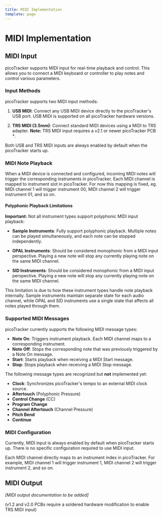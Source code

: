 ```yaml
---
title: MIDI Implementation
template: page
---
```


# MIDI Implementation

## MIDI Input

picoTracker supports MIDI input for real-time playback and control. This allows you to connect a MIDI keyboard or controller to play notes and control various parameters.

### Input Methods

picoTracker supports two MIDI input methods:

1. **USB MIDI**: Connect any USB MIDI device directly to the picoTracker's USB port. USB MIDI is supported on all picoTracker hardware versions.

2. **TRS MIDI (3.5mm)**: Connect standard MIDI devices using a MIDI to TRS adapter. **Note:** TRS MIDI input requires a v2.1 or newer picoTracker PCB _*_.

Both USB and TRS MIDI inputs are always enabled by default when the picoTracker starts up.

### MIDI Note Playback

When a MIDI device is connected and configured, incoming MIDI notes will trigger the corresponding instruments in picoTracker. Each MIDI channel is mapped to instrument slot in picoTracker. For now this mapping is fixed, eg. MIDI channel 1 will trigger instrument 00, MIDI channel 2 will trigger instrument 01, and so on.

#### Polyphonic Playback Limitations

**Important:** Not all instrument types support polyphonic MIDI input playback:

- **Sample Instruments**: Fully support polyphonic playback. Multiple notes can be played simultaneously, and each note can be stopped independently.

- **OPAL Instruments**: Should be considered monophonic from a MIDI input perspective. Playing a new note will stop any currently playing note on the same MIDI channel.

- **SID Instruments**: Should be considered monophonic from a MIDI input perspective. Playing a new note will stop any currently playing note on the same MIDI channel.

This limitation is due to how these instrument types handle note playback internally. Sample instruments maintain separate state for each audio channel, while OPAL and SID instruments use a single state that affects all notes played through them.

### Supported MIDI Messages

picoTracker currently supports the following MIDI message types:

- **Note On**: Triggers instrument playback. Each MIDI channel maps to a corresponding instrument.
- **Note Off**: Stops the corresponding note that was previously triggered by a Note On message.
- **Start**: Starts playback when receiving a MIDI Start message.
- **Stop**: Stops playback when receiving a MIDI Stop message.

The following message types are recognized but **not** implemented yet:

- **Clock**: Synchronizes picoTracker's tempo to an external MIDI clock source.
- **Aftertouch** (Polyphonic Pressure)
- **Control Change** (CC)
- **Program Change**
- **Channel Aftertouch** (Channel Pressure)
- **Pitch Bend**
- **Continue**

### MIDI Configuration

Currently, MIDI input is always enabled by default when picoTracker starts up. There is no specific configuration required to use MIDI input.

Each MIDI channel directly maps to an instrument index in picoTracker. For example, MIDI channel 1 will trigger instrument 1, MIDI channel 2 will trigger instrument 2, and so on.

## MIDI Output

*[MIDI output documentation to be added]*

 (v1.2 and v2.0 PCBs require a soldered hardware modification to enable TRS MIDI input)